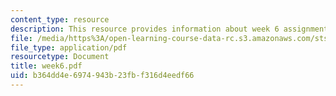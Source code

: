 ```yaml
---
content_type: resource
description: This resource provides information about week 6 assignments.
file: /media/https%3A/open-learning-course-data-rc.s3.amazonaws.com/sts-005-disease-and-society-in-america-fall-2005/b364dd4e6974943b23fbf316d4eedf66_week6.pdf
file_type: application/pdf
resourcetype: Document
title: week6.pdf
uid: b364dd4e-6974-943b-23fb-f316d4eedf66
---
```


